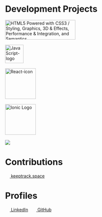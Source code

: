 # Development Projects

<a href="#">
<img src="https://www.w3.org/html/logo/badge/html5-badge-h-css3-graphics-performance-semantics.png" width="229" height="64" alt="HTML5 Powered with CSS3 / Styling, Graphics, 3D &amp; Effects, Performance &amp; Integration, and Semantics" title="HTML5 Powered with CSS3 / Styling, Graphics, 3D &amp; Effects, Performance &amp; Integration, and Semantics">
</a>
</br>
</br>
<a title="Ramaksoud2000 via Chris Williams / Public domain" href="#"><img width="60" alt="JavaScript-logo" src="https://upload.wikimedia.org/wikipedia/commons/thumb/6/6a/JavaScript-logo.png/512px-JavaScript-logo.png"></a>
</br>
</br>
<a title="Facebook / Public domain" href="#"><img width="100" alt="React-icon" src="https://upload.wikimedia.org/wikipedia/commons/thumb/a/a7/React-icon.svg/512px-React-icon.svg.png"></a>
</br>
</br>
<a title="Ionic / Public domain" href="#"><img width="100" alt="Ionic Logo" src="https://upload.wikimedia.org/wikipedia/commons/thumb/d/d1/Ionic_Logo.svg/512px-Ionic_Logo.svg.png"></a>
</br>
</br>
<a href="https://www.codewars.com/users/Alucard7%20/completed" target="_blank"><img src="https://www.codewars.com/users/Alucard7%20/badges/micro"></a>

# Contributions
<a href="https://github.com/thkruz/keeptrack.space"><img src="https://github.com/thkruz/keeptrack.space/blob/master/favicon.ico" width="15px">&nbsp;keeptrack.space</a>


# Profiles

<a href="https://www.linkedin.com/in/leroi-claassen-front-end"><img src="https://i.stack.imgur.com/gVE0j.png" width="15px">&nbsp;LinkedIn</a>
&nbsp;
<a href="https://github.com/Le-Roi777"><img src="https://github.githubassets.com/favicons/favicon.png" width="15px">&nbsp;GitHub</a>
